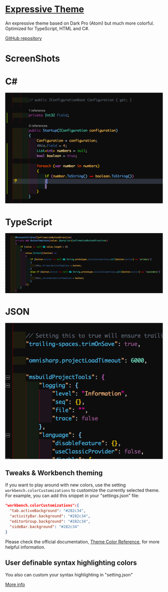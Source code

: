 # [Expressive Theme](https://github.com/Gaulomatic/VSCode-Expressive-Theme)

An expressive theme based on Dark Pro (Atom) but much more colorful. Optimized for TypeScript, HTML and C#.

[GitHub repository](https://github.com/Binaryify/OneDark-Pro)

# ScreenShots

# C&#35;
![C#](https://github.com/Gaulomatic/VSCode-Expressive-Theme/blob/master/static/screenshot-csharp.png?raw=true)

# TypeScript
![TypeScript](https://github.com/Gaulomatic/VSCode-Expressive-Theme/blob/master/static/screenshot-typescript.png?raw=true)

# JSON
![JSON](https://github.com/Gaulomatic/VSCode-Expressive-Theme/blob/master/static/screenshot-json.png?raw=true)

## Tweaks & Workbench theming

If you want to play around with new colors, use the setting
`workbench.colorCustomizations` to customize the currently selected theme. For
example, you can add this snippet in your "settings.json" file:

```json
"workbench.colorCustomizations":{
  "tab.activeBackground": "#282c34",
  "activityBar.background": "#282c34",
  "editorGroup.background": "#282c34",
  "sideBar.background": "#282c34"
}
```

Please check the official documentation,
[Theme Color Reference](https://code.visualstudio.com/docs/getstarted/theme-color-reference),
for more helpful information.

## User definable syntax highlighting colors

You also can custom your syntax highlighting in "setting.json"

[More info](https://code.visualstudio.com/updates/v1_15#_user-definable-syntax-highlighting-colors)
